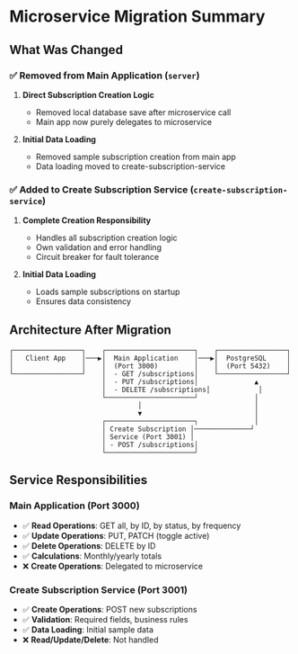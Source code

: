 # Microservice Migration Summary

## What Was Changed

### ✅ Removed from Main Application (`server`)

1. **Direct Subscription Creation Logic**
   - Removed local database save after microservice call
   - Main app now purely delegates to microservice

2. **Initial Data Loading**
   - Removed sample subscription creation from main app
   - Data loading moved to create-subscription-service

### ✅ Added to Create Subscription Service (`create-subscription-service`)

1. **Complete Creation Responsibility**
   - Handles all subscription creation logic
   - Own validation and error handling
   - Circuit breaker for fault tolerance

2. **Initial Data Loading**
   - Loads sample subscriptions on startup
   - Ensures data consistency

## Architecture After Migration

```
┌─────────────────┐    ┌──────────────────────┐    ┌─────────────────┐
│   Client App    │───▶│  Main Application    │───▶│  PostgreSQL     │
│                 │    │  (Port 3000)         │    │  (Port 5432)    │
└─────────────────┘    │  - GET /subscriptions│    └─────────────────┘
                       │  - PUT /subscriptions│              ▲
                       │  - DELETE /subscriptions│            │
                       └──────────────────────┘              │
                                │                            │
                                ▼                            │
                       ┌──────────────────────┐              │
                       │ Create Subscription │──────────────┘
                       │ Service (Port 3001) │
                       │ - POST /subscriptions│
                       └──────────────────────┘
```

## Service Responsibilities

### Main Application (Port 3000)
- ✅ **Read Operations**: GET all, by ID, by status, by frequency
- ✅ **Update Operations**: PUT, PATCH (toggle active)
- ✅ **Delete Operations**: DELETE by ID
- ✅ **Calculations**: Monthly/yearly totals
- ❌ **Create Operations**: Delegated to microservice

### Create Subscription Service (Port 3001)
- ✅ **Create Operations**: POST new subscriptions
- ✅ **Validation**: Required fields, business rules
- ✅ **Data Loading**: Initial sample data
- ❌ **Read/Update/Delete**: Not handled 